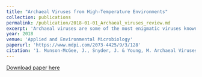 ```yaml
---
title: "Archaeal Viruses from High-Temperature Environments"
collection: publications
permalink: /publication/2018-01-01_Archaeal_viruses_review.md
excerpt: 'Archaeal viruses are some of the most enigmatic viruses known, due to the small number that have been characterized to date. The number of known archaeal viruses lags behind known bacteriophages by over an order of magnitude. Despite this, the high levels of genetic and morphological diversity that archaeal viruses display has attracted researchers for over 45 years. Extreme natural environments, such as acidic hot springs, are almost exclusively populated by Archaea and their viruses, making these attractive environments for the discovery and characterization of new viruses. The archaeal viruses from these environments have provided insights into archaeal biology, gene function, and viral evolution. This review focuses on advances from over four decades of archaeal virology, with a particular focus on archaeal viruses from high temperature environments, the existing challenges in understanding archaeal virus gene function, and approaches being taken to overcome these limitations.'
year: 2018
venue: 'Applied and Environmental Microbiology'
paperurl: 'https://www.mdpi.com/2073-4425/9/3/128'
citation: '1. Munson-McGee, J., Snyder, J. & Young, M. Archaeal Viruses from High-Temperature Environments. Genes (Basel). 9, 128 (2018) doi:10.3390/genes9030128.'
---
```


[Download paper here]()


